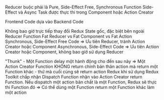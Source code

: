 Reducer buộc phải là Pure, Side-Effect Free, Synchronous Function
Side-Effect và Async Task được thực thi trong Component hoặc Action Creator

Frontend Code dựa vào Backend Code

Không bao giờ trực tiếp thay đổi Redux State gốc, đặc biệt bên ngoài Reducer Function
Fat Reducer vs Fat Component vs Fat Action
Synchronous, Side-Effect Free Code => Ưu tiên Reducer, tránh Action Creator hoặc Component
Asynchronous, Side-Effect Code => Ưu tiên Action Creator hoặc Component, không bao giờ sử dụng Reducer

"Thunk" - Một Function delay một hành động cho đến sau này => Một Action Creator Function KHÔNG return chính bản thân action mà return một Function khác - thứ mà cuối cùng sẽ return action
Redux khi sử dụng Redux Toolkit chấp nhận Dispatch Function nhận vào Action Creator return Function. Nếu dispatch một action bản chất là một Function, Redux sẽ thực thi Function đó => Có thể dùng một Function return một Function khác làm một action
